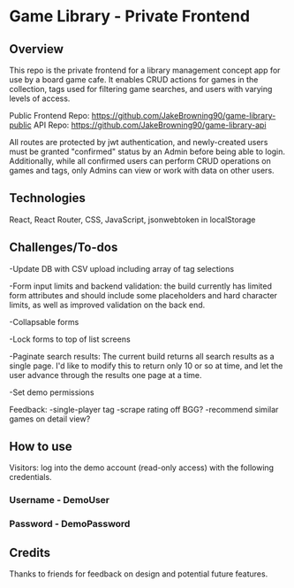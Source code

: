 # Game Library - Private Frontend

## Overview
This repo is the private frontend for a library management concept app for use by a board game cafe. It enables CRUD actions for games in the collection, tags used for filtering game searches, and users with varying levels of access.   

Public Frontend Repo: https://github.com/JakeBrowning90/game-library-public
API Repo: https://github.com/JakeBrowning90/game-library-api

All routes are protected by jwt authentication, and newly-created users must be granted "confirmed" status by an Admin before being able to login. Additionally, while all confirmed users can perform CRUD operations on games and tags, only Admins can view or work with data on other users. 

## Technologies
React, React Router,  CSS, JavaScript, jsonwebtoken in localStorage

## Challenges/To-dos
-Update DB with CSV upload including array of tag selections

-Form input limits and backend validation: the build currently has limited form attributes and should include some placeholders and hard character limits, as well as improved validation on the back end.

-Collapsable forms

-Lock forms to top of list screens 

-Paginate search results: The current build returns all search results as a single page. I'd like to modify this to return only 10 or so at time, and let the user advance through the results one page at a time.

-Set demo permissions

Feedback:
-single-player tag
-scrape rating off BGG?
-recommend similar games on detail view?

## How to use
Visitors: log into the demo account (read-only access) with the following credentials.
### Username - DemoUser
### Password - DemoPassword 

## Credits
Thanks to friends for feedback on design and potential future features.